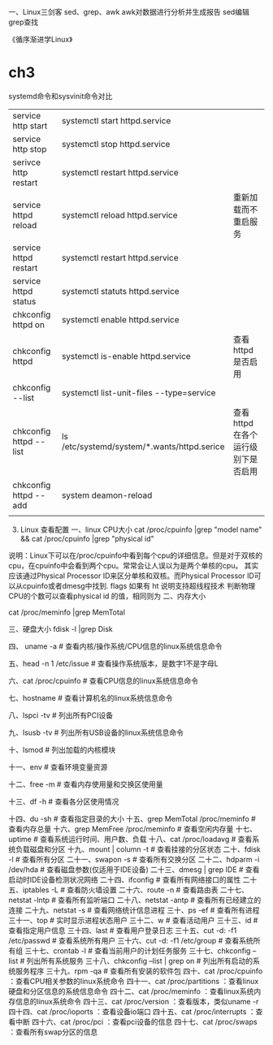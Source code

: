 
一、Linux三剑客
sed、grep、awk
awk对数据进行分析并生成报告
sed编辑
grep查找


《循序渐进学Linux》
# ch3 
systemd命令和sysvinit命令对比

| |  ||
| --- | -- |-|
|service http start|systemctl start httpd.service|
|service http stop|systemctl stop httpd.service|
|serivce http restart|systemctl restart httpd.service|
|service httpd reload| systemctl reload httpd.service|重新加载而不重启服务|
|service httpd restart|systemctl restart httpd.service |
|service httpd status|systemctl statuts httpd.service|
|chkconfig httpd on|systemctl enable httpd.service|
|chkconfig httpd|systemctl is-enable httpd.service|查看httpd是否启用|
|chkconfig --list|systemctl list-unit-files --type=service|
|chkconfig httpd --list|ls /etc/systemd/system/*.wants/httpd.serice|查看httpd在各个运行级别下是否启用
|chkconfig httpd --add|system deamon-reload|
|||


3. Linux 查看配置
一、linux CPU大小
  cat /proc/cpuinfo |grep "model name" && cat /proc/cpuinfo |grep "physical id"


说明：Linux下可以在/proc/cpuinfo中看到每个cpu的详细信息。但是对于双核的cpu，在cpuinfo中会看到两个cpu。常常会让人误以为是两个单核的cpu。
其实应该通过Physical Processor ID来区分单核和双核。而Physical Processor ID可以从cpuinfo或者dmesg中找到. flags 如果有 ht 说明支持超线程技术 判断物理CPU的个数可以查看physical id 的值，相同则为
二、内存大小

cat /proc/meminfo |grep MemTotal



三、硬盘大小
fdisk -l |grep Disk


四、 
uname -a # 查看内核/操作系统/CPU信息的linux系统信息命令

五、head -n 1 /etc/issue # 查看操作系统版本，是数字1不是字母L



六、cat /proc/cpuinfo # 查看CPU信息的linux系统信息命令





七、hostname # 查看计算机名的linux系统信息命令



八、lspci -tv # 列出所有PCI设备



九、lsusb -tv # 列出所有USB设备的linux系统信息命令

十、lsmod # 列出加载的内核模块

十一、env # 查看环境变量资源

十二、free -m # 查看内存使用量和交换区使用量

十三、df -h # 查看各分区使用情况

十四、du -sh # 查看指定目录的大小
十五、grep MemTotal /proc/meminfo # 查看内存总量
十六、grep MemFree /proc/meminfo # 查看空闲内存量
十七、uptime # 查看系统运行时间、用户数、负载
十八、cat /proc/loadavg # 查看系统负载磁盘和分区
十九、mount | column -t # 查看挂接的分区状态
二十、fdisk -l # 查看所有分区
二十一、swapon -s # 查看所有交换分区
二十二、hdparm -i /dev/hda # 查看磁盘参数(仅适用于IDE设备)
二十三、dmesg | grep IDE # 查看启动时IDE设备检测状况网络
二十四、ifconfig # 查看所有网络接口的属性
二十五、iptables -L # 查看防火墙设置
二十六、route -n # 查看路由表
二十七、netstat -lntp # 查看所有监听端口
二十八、netstat -antp # 查看所有已经建立的连接
二十九、netstat -s # 查看网络统计信息进程
三十、ps -ef # 查看所有进程
三十一、top # 实时显示进程状态用户
三十二、w # 查看活动用户
三十三、id # 查看指定用户信息
三十四、last # 查看用户登录日志
三十五、cut -d: -f1 /etc/passwd # 查看系统所有用户
三十六、cut -d: -f1 /etc/group # 查看系统所有组
三十七、crontab -l # 查看当前用户的计划任务服务
三十七、chkconfig –list # 列出所有系统服务
三十八、chkconfig –list | grep on # 列出所有启动的系统服务程序
三十九、rpm -qa # 查看所有安装的软件包
四十、cat /proc/cpuinfo ：查看CPU相关参数的linux系统命令
四十一、cat /proc/partitions ：查看linux硬盘和分区信息的系统信息命令
四十二、cat /proc/meminfo ：查看linux系统内存信息的linux系统命令
四十三、cat /proc/version ：查看版本，类似uname -r
四十四、cat /proc/ioports ：查看设备io端口
四十五、cat /proc/interrupts ：查看中断
四十六、cat /proc/pci ：查看pci设备的信息
四十七、cat /proc/swaps ：查看所有swap分区的信息


